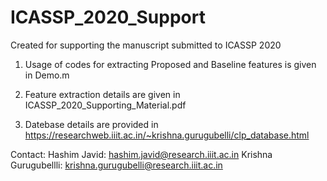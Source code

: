# ICASSP_2020_Support
Created for supporting the manuscript submitted to ICASSP 2020


1. Usage of codes for extracting Proposed and Baseline features is given in Demo.m

2. Feature extraction details are given in ICASSP_2020_Supporting_Material.pdf

3. Datebase details are provided in https://researchweb.iiit.ac.in/~krishna.gurugubelli/clp_database.html


Contact:
Hashim Javid: hashim.javid@research.iiit.ac.in
Krishna Gurugubellli: krishna.gurugubelli@research.iiit.ac.in
